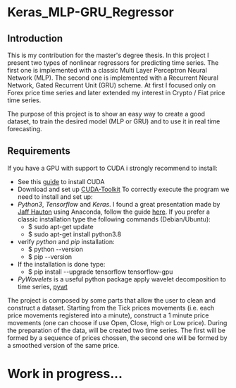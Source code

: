 # Keras_MLP-GRU_Regressor

## Introduction
This is my contribution for the master's degree thesis. In this project I present two types of nonlinear regressors for predicting time series. The first one is implemented with a classic Multi Layer Perceptron Neural Network (MLP). The second one is implemented with a Recurrent Neural Network, Gated Recurrent Unit (GRU) scheme.
At first I focused only on Forex price time series and later extended my interest in Crypto / Fiat price time series.

The purpose of this project is to show an easy way to create a good dataset, to train the desired model (MLP or GRU) and to use it in real time forecasting.

## Requirements
If you have a GPU with support to CUDA i strongly recommend to install:
* See this [guide](http://docs.nvidia.com/cuda/cuda-installation-guide-linux/#axzz4KKVroazE) to install CUDA
* Download and set up [CUDA-Toolkit](https://developer.nvidia.com/cuda-downloads)
To correctly execute the program we need to install and set up:
* _Python3_, _Tensorflow_ and _Keras_. I found a great presentation made by [Jaff Hauton](https://github.com/jeffheaton) using Anaconda, follow the guide [here](https://www.youtube.com/watch?v=dj-Jntz-74g).  If you prefer a classic installation type the following commands (Debian/Ubuntu):
  * $ sudo apt-get update
  * $ sudo apt-get install python3.8
* verify _python_ and _pip_ installation:
  * $ python --version 
  * $ pip --version 
* If the installation is done type:
  * $ pip install --upgrade tensorflow tensorflow-gpu
* _PyWavelets_ is a useful python package apply wavelet decomposition to time series, [pywt](https://pywavelets.readthedocs.io/en/latest/)

The project is composed by some parts that allow the user to clean and construct a dataset. Starting from the Tick prices movements (i.e. each price movements registered into a minute), construct a 1 minute price movements (one can choose if use Open, Close, High or Low price). During the preparation of the data, will be created two time series. The first will be formed by a sequence of prices chossen, the second one will be formed by a smoothed version of the same price.

# Work in progress...
